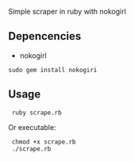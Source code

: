 Simple scraper in ruby with nokogirl


## Depencencies

- nokogirl

```
sudo gem install nokogiri
```


## Usage

```
 ruby scrape.rb
```


Or executable:

```
 chmod +x scrape.rb
 ./scrape.rb

```

